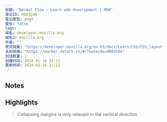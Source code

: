 ```yaml
---
标题: "Normal Flow - Learn web development | MDN"
笔记ID: H883CHA
笔记类型: page
星标: false
tags: 
域名: developer.mozilla.org
域名2: mozilla.org
作者: ""
原文链接: "https://developer.mozilla.org/en-US/docs/Learn/CSS/CSS_layout/Normal_Flow"
五彩链接: "https://marker.dotalk.cn/#/?noteidx=H883CHA"
划线数量: 1
创建时间: 2024-01-16 21:13
更新时间: 2024-01-16 21:13
---
```


## Notes


## Highlights
> Collapsing margins is only relevant in the vertical direction

